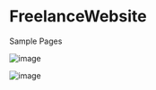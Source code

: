 # FreelanceWebsite

Sample Pages


![image](https://github.com/DianaHeng/FreelanceWebsite/assets/82561944/2fb03778-d20c-4d47-bdba-f8a7bf1bf066)


![image](https://github.com/DianaHeng/FreelanceWebsite/assets/82561944/4cb66ff4-02a8-49f1-a0f1-a80356ac8147)

